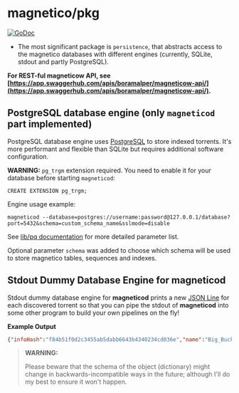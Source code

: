 # magnetico/pkg
[![GoDoc](https://godoc.org/github.com/boramalper/magnetico?status.svg)](https://godoc.org/github.com/boramalper/magnetico)

- The most significant package is `persistence`, that abstracts access to the
  magnetico databases with different engines (currently, SQLite, stdout and partly PostgreSQL).
  
**For REST-ful magneticow API, see [https://app.swaggerhub.com/apis/boramalper/magneticow-api/](https://app.swaggerhub.com/apis/boramalper/magneticow-api/).**

## PostgreSQL database engine (only `magneticod` part implemented)

PostgreSQL database engine uses [PostgreSQL](https://www.postgresql.org/) to store indexed
torrents. It's more performant and flexible than SQLite but requires additional software configuration.

**WARNING:** `pg_trgm` extension required. You need to enable it for your database before starting `magneticod`:

```postgresql
CREATE EXTENSION pg_trgm;
```

Engine usage example:

```shell
magneticod --database=postgres://username:password@127.0.0.1/database?port=5432&schema=custom_schema_name&sslmode=disable
```

See [lib/pq documentation](https://godoc.org/github.com/lib/pq#hdr-Connection_String_Parameters)
for more detailed parameter list.

Optional parameter `schema` was added to choose which schema will be used to store magnetico tables,
sequences and indexes.

## Stdout Dummy Database Engine for magneticod

Stdout dummy database engine for **magneticod** prints a new [JSON Line](http://jsonlines.org/)
for each discovered torrent so that you can pipe the stdout of **magneticod** into some other
program to build your own pipelines on the fly!

**Example Output**

```json
{"infoHash":"f84b51f0d2c3455ab5dabb6643b4340234cd036e","name":"Big_Buck_Bunny_1080p_surround_frostclick.com_frostwire.com","files":[{"size":928670754,"path":"Big_Buck_Bunny_1080p_surround_FrostWire.com.avi"},{"size":5008,"path":"PROMOTE_YOUR_CONTENT_ON_FROSTWIRE_01_06_09.txt"},{"size":3456234,"path":"Pressrelease_BickBuckBunny_premiere.pdf"},{"size":180,"path":"license.txt"}]}
```

> **WARNING:**
>
> Please beware that the schema of the object (dictionary) might change in backwards-incompatible ways 
> in the future; although I'll do my best to ensure it won't happen.

